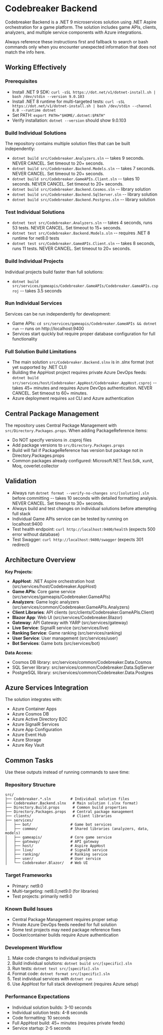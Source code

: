 # Codebreaker Backend

Codebreaker Backend is a .NET 9 microservices solution using .NET Aspire orchestration for a game platform. The solution includes game APIs, clients, analyzers, and multiple service components with Azure integrations.

Always reference these instructions first and fallback to search or bash commands only when you encounter unexpected information that does not match the info here.

## Working Effectively

### Prerequisites
- Install .NET 9 SDK: `curl -sSL https://dot.net/v1/dotnet-install.sh | bash /dev/stdin --version 9.0.103`
- Install .NET 8 runtime for multi-targeted tests: `curl -sSL https://dot.net/v1/dotnet-install.sh | bash /dev/stdin --channel 8.0 --runtime dotnet`
- Set PATH: `export PATH="$HOME/.dotnet:$PATH"`
- Verify installation: `dotnet --version` should show 9.0.103

### Build Individual Solutions
The repository contains multiple solution files that can be built independently:

- `dotnet build src/Codebreaker.Analyzers.sln` -- takes 9 seconds. NEVER CANCEL. Set timeout to 20+ seconds.
- `dotnet build src/Codebreaker.Backend.Models.sln` -- takes 7 seconds. NEVER CANCEL. Set timeout to 20+ seconds.
- `dotnet build src/Codebreaker.GameAPIs.Client.sln` -- takes 10 seconds. NEVER CANCEL. Set timeout to 20+ seconds.
- `dotnet build src/Codebreaker.Backend.Cosmos.sln` -- library solution
- `dotnet build src/Codebreaker.Backend.SqlServer.sln` -- library solution
- `dotnet build src/Codebreaker.Backend.Postgres.sln` -- library solution

### Test Individual Solutions
- `dotnet test src/Codebreaker.Analyzers.sln` -- takes 4 seconds, runs 53 tests. NEVER CANCEL. Set timeout to 15+ seconds.
- `dotnet test src/Codebreaker.Backend.Models.sln` -- requires .NET 8 runtime for net8.0 tests
- `dotnet test src/Codebreaker.GameAPIs.Client.sln` -- takes 8 seconds, runs 11 tests. NEVER CANCEL. Set timeout to 20+ seconds.

### Build Individual Projects
Individual projects build faster than full solutions:
- `dotnet build src/services/gameapis/Codebreaker.GameAPIs/Codebreaker.GameAPIs.csproj` -- takes 3.5 seconds

### Run Individual Services
Services can be run independently for development:
- Game APIs: `cd src/services/gameapis/Codebreaker.GameAPIs && dotnet run` -- runs on http://localhost:9400
- Services start quickly but require proper database configuration for full functionality

### Full Solution Build Limitations
- The main solution `src/Codebreaker.Backend.slnx` is in .slnx format (not yet supported by .NET CLI)
- Building the AppHost project requires private Azure DevOps feeds: `dotnet build src/services/host/Codebreaker.AppHost/Codebreaker.AppHost.csproj` -- takes 45+ minutes and requires Azure DevOps authentication. NEVER CANCEL. Set timeout to 60+ minutes.
- Azure deployment requires `azd` CLI and Azure authentication

## Central Package Management
The repository uses Central Package Management with `src/Directory.Packages.props`. When adding PackageReference items:
- Do NOT specify versions in .csproj files
- Add package versions to `src/Directory.Packages.props`
- Build will fail if PackageReference has version but package not in Directory.Packages.props
- Common packages already configured: Microsoft.NET.Test.Sdk, xunit, Moq, coverlet.collector

## Validation
- Always run `dotnet format --verify-no-changes src/[solution].sln` before committing -- takes 10 seconds with detailed formatting analysis. NEVER CANCEL. Set timeout to 30+ seconds.
- Always build and test changes on individual solutions before attempting full stack
- Individual Game APIs service can be tested by running on localhost:9400
- Test health endpoint: `curl http://localhost:9400/health` (expects 500 error without database)
- Test Swagger: `curl http://localhost:9400/swagger` (expects 301 redirect)

## Architecture Overview
**Key Projects:**
- **AppHost**: .NET Aspire orchestration host (src/services/host/Codebreaker.AppHost)
- **Game APIs**: Core game service (src/services/gameapis/Codebreaker.GameAPIs)
- **Analyzers**: Game logic analyzers (src/services/common/Codebreaker.GameAPIs.Analyzers)
- **Client Libraries**: API clients (src/clients/Codebreaker.GameAPIs.Client)
- **Blazor App**: Web UI (src/services/Codebreaker.Blazor)
- **Gateway**: API Gateway with YARP (src/services/gateway)
- **Live Service**: SignalR service (src/services/live)
- **Ranking Service**: Game ranking (src/services/ranking)
- **User Service**: User management (src/services/user)
- **Bot Services**: Game bots (src/services/bot)

**Data Access:**
- Cosmos DB library: src/services/common/Codebreaker.Data.Cosmos
- SQL Server library: src/services/common/Codebreaker.Data.SqlServer
- PostgreSQL library: src/services/common/Codebreaker.Data.Postgres

## Azure Services Integration
The solution integrates with:
- Azure Container Apps
- Azure Cosmos DB
- Azure Active Directory B2C
- Azure SignalR Services
- Azure App Configuration
- Azure Event Hub
- Azure Storage
- Azure Key Vault

## Common Tasks
Use these outputs instead of running commands to save time:

### Repository Structure
```
src/
├── Codebreaker.*.sln         # Individual solution files
├── Codebreaker.Backend.slnx   # Main solution (.slnx format)
├── Directory.Build.props      # Common build properties
├── Directory.Packages.props   # Central package management
├── clients/                   # Client libraries
├── services/
│   ├── bot/                  # Game bot services
│   ├── common/               # Shared libraries (analyzers, data, models)
│   ├── gameapis/             # Core game service
│   ├── gateway/              # API gateway
│   ├── host/                 # Aspire AppHost
│   ├── live/                 # SignalR service
│   ├── ranking/              # Ranking service
│   ├── user/                 # User service
│   └── Codebreaker.Blazor/   # Web UI
```

### Target Frameworks
- Primary: net9.0
- Multi-targeting: net8.0;net9.0 (for libraries)
- Test projects: primarily net9.0

### Known Build Issues
- Central Package Management requires proper setup
- Private Azure DevOps feeds needed for full solution
- Some test projects may need package reference fixes
- Docker/container builds require Azure authentication

### Development Workflow
1. Make code changes to individual projects
2. Build individual solutions: `dotnet build src/[specific].sln`
3. Run tests: `dotnet test src/[specific].sln`
4. Format code: `dotnet format src/[specific].sln`
5. Test individual services with `dotnet run`
6. Use AppHost for full stack development (requires Azure setup)

### Performance Expectations
- Individual solution builds: 3-10 seconds
- Individual solution tests: 4-8 seconds
- Code formatting: 10 seconds
- Full AppHost build: 45+ minutes (requires private feeds)
- Service startup: 2-5 seconds
